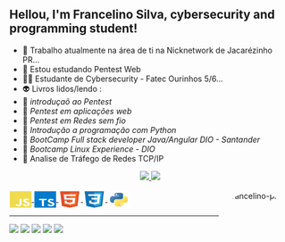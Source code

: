 ## Hellou, I'm Francelino Silva, cybersecurity and programming student!
- 🔭 Trabalho atualmente na área de ti na Nicknetwork de Jacarézinho PR...
- 🌱 Estou estudando Pentest Web
- 👨‍🎓 Estudante de Cybersecurity - Fatec Ourinhos 5/6...
- 👽 Livros lidos/lendo : 
- 📖 *introduçaõ ao Pentest*
- 📖 *Pentest em aplicações web*
- 📖 *Pentest em Redes sem fio* 
- 📖 *Introdução a programação com Python* 
- 📖 *BootCamp Full stack developer Java/Angular DIO - Santander*
- 📖 *Bootcamp Linux Experience - DIO*
- 📖 Analise de Tráfego de Redes TCP/IP
<div align="center">
  <a href="https://github.com/Francelino12">
  <img height="150em" src="https://github-readme-stats.vercel.app/api?username=Francelino12&show_icons=true&theme=dracula&include_all_commits=true&count_private=true"/>
  <img height="150em" src="https://github-readme-stats.vercel.app/api/top-langs/?username=Francelino12&layout=compact&langs_count=7&theme=dracula"/>
</div>

  <div style="display: inline_block"><br>
  <img align="center" alt="Francelino-Js" height="30" width="40" src="https://raw.githubusercontent.com/devicons/devicon/master/icons/javascript/javascript-plain.svg">
  <img align="center" alt="Francelino-Ts" height="30" width="40" src="https://raw.githubusercontent.com/devicons/devicon/master/icons/typescript/typescript-plain.svg">
  <img align="center" alt="Francelino-HTML" height="30" width="40" src="https://raw.githubusercontent.com/devicons/devicon/master/icons/html5/html5-original.svg">
  <img align="center" alt="Francelino-CSS" height="30" width="40" src="https://raw.githubusercontent.com/devicons/devicon/master/icons/css3/css3-original.svg">
  <img align="center" alt="Francelino-Python" height="30" width="40" src="https://raw.githubusercontent.com/devicons/devicon/master/icons/python/python-original.svg">
   <img align="right" alt="Francelino-photo" height="150" style="border-radius:70px;" src="https://media.discordapp.net/attachments/928852520477007872/936666048407687208/giphy.gif">
</div>
</div> 
  <hr/>
  
  <div> 
  <a href="https://www.instagram.com/francelino_silvaz" target="_blank"><img src="https://img.shields.io/badge/-Instagram-%23E4405F?style=for-the-badge&logo=instagram&logoColor=white" target="_blank"></a>
 	<a href="https://www.twitch.tv/francelinos" target="_blank"><img src="https://img.shields.io/badge/Twitch-9146FF?style=for-the-badge&logo=twitch&logoColor=white" target="_blank"></a> 
  <a href = "mailto:francelinosilva2020@gmail.com"><img src="https://img.shields.io/badge/-Gmail-%23333?style=for-the-badge&logo=gmail&logoColor=white" target="_blank"></a>
  <a href="https://www.linkedin.com/in/francelino-augusto-a8822b218" target="_blank"><img src="https://img.shields.io/badge/-LinkedIn-%230077B5?style=for-the-badge&logo=linkedin&logoColor=white" target="_blank"></a>
 <a href="https://api.whatsapp.com/send?phone=5543988283632&text=Opa!%20Prazer%2C%20Eu%20sou%20o%20Francelino%20Silva%2C%20atualmente%20estudo%20Seg%20da%20informa%C3%A7%C3%A3o%20e%20Programa%C3%A7%C3%A3o%2C%20Em%20que%20posso%20te%20ajudar%3F" target="_blank"><img src="https://img.shields.io/badge/WhatsApp-25D366?style=for-the-badge&logo=whatsapp&logoColor=white" target="_blank"></a>
    
 
</div>
